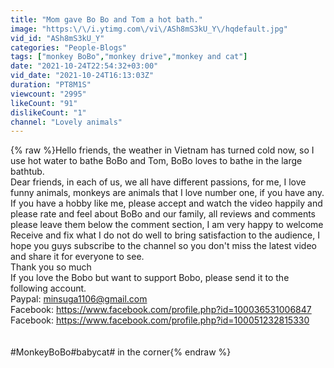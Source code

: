 ```yaml
---
title: "Mom gave Bo Bo and Tom a hot bath."
image: "https:\/\/i.ytimg.com\/vi\/ASh8mS3kU_Y\/hqdefault.jpg"
vid_id: "ASh8mS3kU_Y"
categories: "People-Blogs"
tags: ["monkey BoBo","monkey drive","monkey and cat"]
date: "2021-10-24T22:54:32+03:00"
vid_date: "2021-10-24T16:13:03Z"
duration: "PT8M1S"
viewcount: "2995"
likeCount: "91"
dislikeCount: "1"
channel: "Lovely animals"
---
```

{% raw %}Hello friends, the weather in Vietnam has turned cold now, so I use hot water to bathe BoBo and Tom, BoBo loves to bathe in the large bathtub.<br />Dear friends, in each of us, we all have different passions, for me, I love funny animals, monkeys are animals that I love number one, if you have any.  If you have a hobby like me, please accept and watch the video happily and please rate and feel about BoBo and our family, all reviews and comments please leave them below the comment section, I am very happy to welcome  Receive and fix what I do not do well to bring satisfaction to the audience, I hope you guys subscribe to the channel so you don't miss the latest video and share it for everyone to see.<br />Thank you so much<br />If you love the Bobo but want to support Bobo, please send it to the following account.<br /> Paypal: minsuga1106@gmail.com<br />Facebook: <a rel="nofollow" target="blank" href="https://www.facebook.com/profile.php?id=100036531006847">https://www.facebook.com/profile.php?id=100036531006847</a> <br />Facebook: <a rel="nofollow" target="blank" href="https://www.facebook.com/profile.php?id=100051232815330">https://www.facebook.com/profile.php?id=100051232815330</a><br /><br /><br />#MonkeyBoBo#babycat# in the corner{% endraw %}
